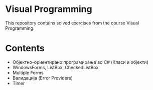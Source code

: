 # Visual Programming
This repository contains solved exercises from the course Visual Programming.

# Contents
- Објектно-ориентирано програмирање во C# (Класи и објекти)
- WindowsForms, ListBox, CheckedListBox
- Multiple Forms
- Валидација (Error Providers)
- Timer
